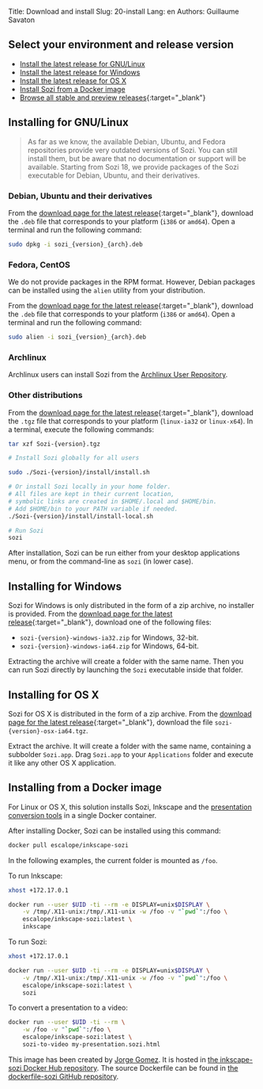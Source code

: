 Title: Download and install
Slug: 20-install
Lang: en
Authors: Guillaume Savaton


Select your environment and release version
-------------------------------------------

* [Install the latest release for GNU/Linux](#installing-for-gnulinux)
* [Install the latest release for Windows](#installing-for-windows)
* [Install the latest release for OS X](#installing-for-os-x)
* [Install Sozi from a Docker image](#installing-from-a-docker-image)
* [Browse all stable and preview releases](https://github.com/senshu/Sozi/releases){:target="_blank"}

Installing for GNU/Linux
------------------------

> As far as we know, the available Debian, Ubuntu, and Fedora repositories
> provide very outdated versions of Sozi.
> You can still install them, but be aware that no documentation or support
> will be available.
> Starting from Sozi 18, we provide packages of the Sozi executable
> for Debian, Ubuntu, and their derivatives.

### Debian, Ubuntu and their derivatives

From the [download page for the latest release](https://github.com/senshu/Sozi/releases/latest){:target="_blank"},
download the `.deb` file that corresponds to your platform (`i386` or `amd64`).
Open a terminal and run the following command:

```bash
sudo dpkg -i sozi_{version}_{arch}.deb
```

### Fedora, CentOS

We do not provide packages in the RPM format.
However, Debian packages can be installed using the `alien` utility
from your distribution.

From the [download page for the latest release](https://github.com/senshu/Sozi/releases/latest){:target="_blank"},
download the `.deb` file that corresponds to your platform (`i386` or `amd64`).
Open a terminal and run the following command:

```bash
sudo alien -i sozi_{version}_{arch}.deb
```

### Archlinux

Archlinux users can install Sozi from the [Archlinux User Repository](https://aur.archlinux.org/packages/sozi).

### Other distributions

From the [download page for the latest release](https://github.com/senshu/Sozi/releases/latest){:target="_blank"},
download the `.tgz` file that corresponds to your platform (`linux-ia32` or `linux-x64`).
In a terminal, execute the following commands:

```bash
tar xzf Sozi-{version}.tgz

# Install Sozi globally for all users

sudo ./Sozi-{version}/install/install.sh

# Or install Sozi locally in your home folder.
# All files are kept in their current location,
# symbolic links are created in $HOME/.local and $HOME/bin.
# Add $HOME/bin to your PATH variable if needed.
./Sozi-{version}/install/install-local.sh

# Run Sozi
sozi
```

After installation, Sozi can be run either from your desktop applications menu,
or from the command-line as `sozi` (in lower case).

Installing for Windows
----------------------

Sozi for Windows is only distributed in the form of a zip archive, no installer is provided.
From the [download page for the latest release](https://github.com/senshu/Sozi/releases/latest){:target="_blank"},
download one of the following files:

* `sozi-{version}-windows-ia32.zip` for Windows, 32-bit.
* `sozi-{version}-windows-ia64.zip` for Windows, 64-bit.

Extracting the archive will create a folder with the same name.
Then you can run Sozi directly by launching the `Sozi` executable inside that folder.

Installing for OS X
-------------------

Sozi for OS X is distributed in the form of a zip archive.
From the [download page for the latest release](https://github.com/senshu/Sozi/releases/latest){:target="_blank"},
download the file `sozi-{version}-osx-ia64.tgz`.

Extract the archive.
It will create a folder with the same name, containing a subbolder `Sozi.app`.
Drag `Sozi.app` to your `Applications` folder and execute it like any other
OS X application.

Installing from a Docker image
------------------------------

For Linux or OS X, this solution installs Sozi, Inkscape and the
[presentation conversion tools](|filename|tutorial-converting.md)
in a single Docker container.

After installing Docker, Sozi can be installed using this command:

```bash
docker pull escalope/inkscape-sozi
```

In the following examples, the current folder is mounted as `/foo`.

To run Inkscape:

```bash
xhost +172.17.0.1

docker run --user $UID -ti --rm -e DISPLAY=unix$DISPLAY \
    -v /tmp/.X11-unix:/tmp/.X11-unix -w /foo -v "`pwd`":/foo \
    escalope/inkscape-sozi:latest \
    inkscape
```

To run Sozi:

```bash
xhost +172.17.0.1

docker run --user $UID -ti --rm -e DISPLAY=unix$DISPLAY \
    -v /tmp/.X11-unix:/tmp/.X11-unix -w /foo -v "`pwd`":/foo \
    escalope/inkscape-sozi:latest \
    sozi
```

To convert a presentation to a video:

```bash
docker run --user $UID -ti --rm \
    -w /foo -v "`pwd`":/foo \
    escalope/inkscape-sozi:latest \
    sozi-to-video my-presentation.sozi.html
```

This image has been created by [Jorge Gomez](https://github.com/escalope).
It is hosted in [the inkscape-sozi Docker Hub repository](https://hub.docker.com/r/escalope/inkscape-sozi).
The source Dockerfile can be found in [the dockerfile-sozi GitHub repository](https://github.com/escalope/dockerfile-sozi).
